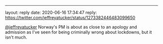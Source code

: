 ---
layout: reply
date: 2020-06-16 17:34:47
reply: https://twitter.com/jeffreyatucker/status/1273382446483099650

[@jeffreyatucker](https://twitter.com/jeffreyatucker) Norway's PM is about as close to an apology and admission as I've seen for being criminally wrong about lockdowns, but it isn't much.
